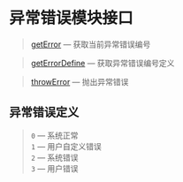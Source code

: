 异常错误模块接口
================

> [getError](http://git.oschina.net/gaoxiang/SE-For-ASP/tree/master/Docs/Api/Error/getError.md) &mdash; 获取当前异常错误编号

> [getErrorDefine](http://git.oschina.net/gaoxiang/SE-For-ASP/tree/master/Docs/Api/Error/getErrorDefine.md) &mdash; 获取异常错误编号定义

> [throwError](http://git.oschina.net/gaoxiang/SE-For-ASP/tree/master/Docs/Api/Error/throwError.md) &mdash; 抛出异常错误

异常错误定义
------------
> `0` &mdash; 系统正常  
> `1` &mdash; 用户自定义错误  
> `2` &mdash; 系统错误  
> `3` &mdash; 用户错误